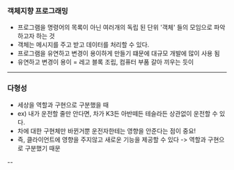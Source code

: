 ### 객체지향 프로그래밍
* 프로그램을 명령어의 목록이 아닌 여러개의 독립 된 단위 '객체' 들의 모임으로 파악하고자 하는 것
* 객체는 메시지를 주고 받고 데이터를 처리할 수 있다.
* 프로그램을 유연하고 변경이 용이하게 만들기 떄문에 대규모 개발에 많이 사용 됨 <br>
* 유연하고 변경이 용이 = 레고 블록 조립, 컴퓨터 부품 갈아 끼우는 듯이

----

### 다형성
* 세상을 역할과 구현으로 구분했을 때
* ex) 내가 운전할 줄만 안다면, 차가 K3든 아반떼든 테슬라든 상관없이 운전할 수 있다.
* 차에 대한 구현체만 바뀐거뿐 운전자한테는 영향을 안준다는 점이 중요!
* 즉, 클라이언트에 영향을 주지않고 새로운 기능을 제공할 수 있다 -> 역할과 구현으로 구분했기 때문


--
